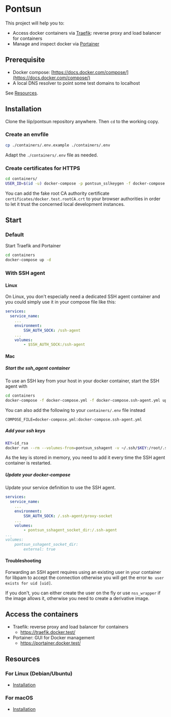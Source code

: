 # Pontsun

This project will help you to:

* Access docker containers via [Traefik](https://traefik.io/): reverse proxy and load balancer for containers
* Manage and inspect docker via [Portainer](https://www.portainer.io/)

## Prerequisite

- Docker compose: [https://docs.docker.com/compose/](https://docs.docker.com/compose/)
- A local DNS resolver to point some test domains to localhost

See [Resources](#resources).

## Installation

Clone the liip/pontsun repository anywhere. Then `cd` to the working copy.

### Create an envfile

```sh
cp ./containers/.env.example ./containers/.env
```

Adapt the `./containers/.env` file as needed.

### Create certificates for HTTPS

```sh
cd containers/
USER_ID=$(id -u) docker-compose -p pontsun_sslkeygen -f docker-compose.certificates.yml up
```

You can add the fake root CA authority certificate `certificates/docker.test.rootCA.crt`
to your browser authorities in order to let it trust the concerned local development instances.

## Start

### Default

Start Traefik and Portainer
```sh
cd containers
docker-compose up -d
```

### With SSH agent

#### Linux

On Linux, you don't especially need a dedicated SSH agent container
and you could simply use it in your compose file like this:
```yaml
services:
  service_name:
    ...
    environment:
        SSH_AUTH_SOCK: /ssh-agent
    ...
    volumes:
        - $SSH_AUTH_SOCK:/ssh-agent
```

#### Mac

##### Start the ssh_agent container

To use an SSH key from your host in your docker container, start the SSH agent with

```sh
cd containers
docker-compose -f docker-compose.yml -f docker-compose.ssh-agent.yml up -d
```

You can also add the following to your `containers/.env` file instead

```
COMPOSE_FILE=docker-compose.yml:docker-compose.ssh-agent.yml
```

##### Add your ssh keys

```sh
KEY=id_rsa
docker run --rm --volumes-from=pontsun_sshagent -v ~/.ssh/$KEY:/root/.ssh/$KEY -it docksal/ssh-agent:latest ssh-add /root/.ssh/$KEY
```

As the key is stored in memory, you need to add it every time the SSH agent container is restarted.

##### Update your docker-compose

Update your service definition to use the SSH agent.
```yaml
services:
  service_name:
    ...
    environment:
        SSH_AUTH_SOCK: /.ssh-agent/proxy-socket
    ...
    volumes:
        - pontsun_sshagent_socket_dir:/.ssh-agent
...
volumes:
    pontsun_sshagent_socket_dir:
        external: true
```

#### Troubleshooting

Forwarding an SSH agent requires using an existing user in your container for libpam to accept the connection
otherwise you will get the error `No user exists for uid [uid]`.

If you don't, you can either create the user on the fly or use `nss_wrapper` if the image allows it,
otherwise you need to create a derivative image.

## Access the containers

- Traefik: reverse proxy and load balancer for containers
  - https://traefik.docker.test/
- Portainer: GUI for Docker management
  - https://portainer.docker.test/

## Resources

### For Linux (Debian/Ubuntu)

- [Installation](docs/installation-for-debian.md)

### For macOS

- [Installation](docs/installation-for-mac.md)
